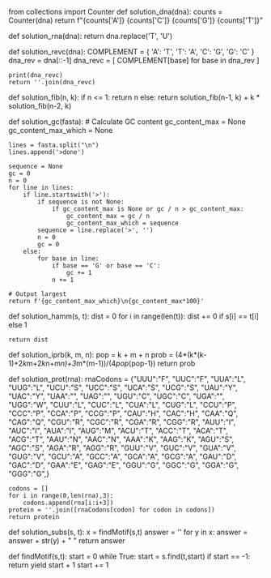 from collections import Counter
def solution_dna(dna):
    counts = Counter(dna)
    return f"{counts['A']} {counts['C']} {counts['G']} {counts['T']}"




def solution_rna(dna):
    return dna.replace('T', 'U')




def solution_revc(dna):
    COMPLEMENT = {
        'A': 'T',
        'T': 'A',
        'C': 'G',
        'G': 'C'
    }
    dna_rev = dna[::-1]
    dna_revc = [ COMPLEMENT[base] for base in dna_rev ]

    print(dna_revc)
    return ''.join(dna_revc)




def solution_fib(n, k):
    if n <= 1:
        return n
    else:
        return solution_fib(n-1, k) + k * solution_fib(n-2, k)




def solution_gc(fasta):
    # Calculate GC content
    gc_content_max = None
    gc_content_max_which = None

    lines = fasta.split("\n")
    lines.append('>done')

    sequence = None
    gc = 0
    n = 0
    for line in lines:
        if line.startswith('>'):
            if sequence is not None:
                if gc_content_max is None or gc / n > gc_content_max:
                    gc_content_max = gc / n
                    gc_content_max_which = sequence
            sequence = line.replace('>', '')
            n = 0
            gc = 0
        else:
            for base in line:
                if base == 'G' or base == 'C':
                    gc += 1
                n += 1

    # Output largest
    return f'{gc_content_max_which}\n{gc_content_max*100}'




def solution_hamm(s, t):
    dist = 0
    for i in range(len(t)):
        dist += 0 if s[i] == t[i] else 1

    return dist




def solution_iprb(k, m, n):
    pop = k + m + n
    prob = (4*(k*(k-1)+2*k*m+2*k*n+m*n)+3*m*(m-1))/(4*pop*(pop-1))
    return prob




def solution_prot(rna):
    rnaCodons = {"UUU":"F", "UUC":"F", "UUA":"L", "UUG":"L",
    "UCU":"S", "UCC":"S", "UCA":"S", "UCG":"S",
    "UAU":"Y", "UAC":"Y", "UAA":"", "UAG":"",
    "UGU":"C", "UGC":"C", "UGA":"", "UGG":"W",
    "CUU":"L", "CUC":"L", "CUA":"L", "CUG":"L",
    "CCU":"P", "CCC":"P", "CCA":"P", "CCG":"P",
    "CAU":"H", "CAC":"H", "CAA":"Q", "CAG":"Q",
    "CGU":"R", "CGC":"R", "CGA":"R", "CGG":"R",
    "AUU":"I", "AUC":"I", "AUA":"I", "AUG":"M",
    "ACU":"T", "ACC":"T", "ACA":"T", "ACG":"T",
    "AAU":"N", "AAC":"N", "AAA":"K", "AAG":"K",
    "AGU":"S", "AGC":"S", "AGA":"R", "AGG":"R",
    "GUU":"V", "GUC":"V", "GUA":"V", "GUG":"V",
    "GCU":"A", "GCC":"A", "GCA":"A", "GCG":"A",
    "GAU":"D", "GAC":"D", "GAA":"E", "GAG":"E",
    "GGU":"G", "GGC":"G", "GGA":"G", "GGG":"G",}
    
    codons = []
    for i in range(0,len(rna),3):
        codons.append(rna[i:i+3])
    protein = ''.join([rnaCodons[codon] for codon in codons])
    return protein





def solution_subs(s, t):
    x = findMotif(s,t)
    answer = ''
    for y in x:
        answer = answer + str(y) + " "
    return answer

def findMotif(s,t):
    start = 0
    while True:
        start = s.find(t,start)
        if start == -1: return
        yield start + 1
        start += 1



